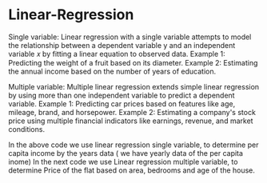 # Linear-Regression
Single variable: Linear regression with a single variable attempts to model the relationship between a dependent variable y and an independent variable 𝑥 by fitting a linear equation to observed data.
Example 1: Predicting the weight of a fruit based on its diameter.
Example 2: Estimating the annual income based on the number of years of education.

Multiple variable: Multiple linear regression extends simple linear regression by using more than one independent variable to predict a dependent variable.
Example 1: Predicting car prices based on features like age, mileage, brand, and horsepower.
Example 2: Estimating a company's stock price using multiple financial indicators like earnings, revenue, and market conditions.

In the above code we use linear regression single variable, to determine per capita income by the years data ( we have yearly data of the per capita inome)
In the next code we use Linear regression multiple variable, to determine Price of the flat based on area, bedrooms and age of the house.
